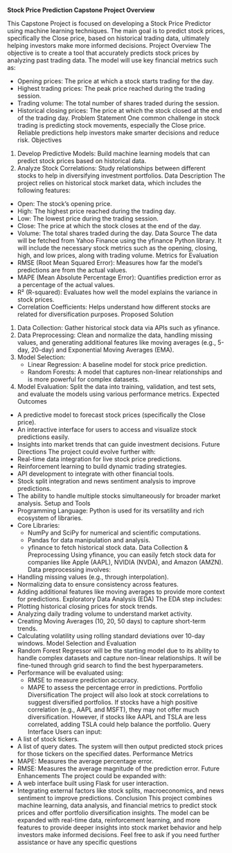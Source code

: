 **Stock Price Prediction Capstone Project Overview**

This Capstone Project is focused on developing a Stock Price Predictor using machine learning techniques. The main goal is to predict stock prices, specifically the Close price, based on historical trading data, ultimately helping investors make more informed decisions.
Project Overview
The objective is to create a tool that accurately predicts stock prices by analyzing past trading data. The model will use key financial metrics such as:
* Opening prices: The price at which a stock starts trading for the day.
* Highest trading prices: The peak price reached during the trading session.
* Trading volume: The total number of shares traded during the session.
* Historical closing prices: The price at which the stock closed at the end of the trading day.
Problem Statement
One common challenge in stock trading is predicting stock movements, especially the Close price. Reliable predictions help investors make smarter decisions and reduce risk.
Objectives
1. Develop Predictive Models: Build machine learning models that can predict stock prices based on historical data.
2. Analyze Stock Correlations: Study relationships between different stocks to help in diversifying investment portfolios.
Data Description
The project relies on historical stock market data, which includes the following features:
* Open: The stock’s opening price.
* High: The highest price reached during the trading day.
* Low: The lowest price during the trading session.
* Close: The price at which the stock closes at the end of the day.
* Volume: The total shares traded during the day.
Data Source
The data will be fetched from Yahoo Finance using the yfinance Python library. It will include the necessary stock metrics such as the opening, closing, high, and low prices, along with trading volume.
Metrics for Evaluation
* RMSE (Root Mean Squared Error): Measures how far the model’s predictions are from the actual values.
* MAPE (Mean Absolute Percentage Error): Quantifies prediction error as a percentage of the actual values.
* R² (R-squared): Evaluates how well the model explains the variance in stock prices.
* Correlation Coefficients: Helps understand how different stocks are related for diversification purposes.
Proposed Solution
1. Data Collection: Gather historical stock data via APIs such as yfinance.
2. Data Preprocessing: Clean and normalize the data, handling missing values, and generating additional features like moving averages (e.g., 5-day, 20-day) and Exponential Moving Averages (EMA).
3. Model Selection:
    * Linear Regression: A baseline model for stock price prediction.
    * Random Forests: A model that captures non-linear relationships and is more powerful for complex datasets.
4. Model Evaluation: Split the data into training, validation, and test sets, and evaluate the models using various performance metrics.
Expected Outcomes
* A predictive model to forecast stock prices (specifically the Close price).
* An interactive interface for users to access and visualize stock predictions easily.
* Insights into market trends that can guide investment decisions.
Future Directions
The project could evolve further with:
* Real-time data integration for live stock price predictions.
* Reinforcement learning to build dynamic trading strategies.
* API development to integrate with other financial tools.
* Stock split integration and news sentiment analysis to improve predictions.
* The ability to handle multiple stocks simultaneously for broader market analysis.
Setup and Tools
* Programming Language: Python is used for its versatility and rich ecosystem of libraries.
* Core Libraries:
    * NumPy and SciPy for numerical and scientific computations.
    * Pandas for data manipulation and analysis.
    * yfinance to fetch historical stock data.
Data Collection & Preprocessing
Using yfinance, you can easily fetch stock data for companies like Apple (AAPL), NVIDIA (NVDA), and Amazon (AMZN). Data preprocessing involves:
* Handling missing values (e.g., through interpolation).
* Normalizing data to ensure consistency across features.
* Adding additional features like moving averages to provide more context for predictions.
Exploratory Data Analysis (EDA)
The EDA step includes:
* Plotting historical closing prices for stock trends.
* Analyzing daily trading volume to understand market activity.
* Creating Moving Averages (10, 20, 50 days) to capture short-term trends.
* Calculating volatility using rolling standard deviations over 10-day windows.
Model Selection and Evaluation
* Random Forest Regressor will be the starting model due to its ability to handle complex datasets and capture non-linear relationships. It will be fine-tuned through grid search to find the best hyperparameters.
* Performance will be evaluated using:
    * RMSE to measure prediction accuracy.
    * MAPE to assess the percentage error in predictions.
Portfolio Diversification
The project will also look at stock correlations to suggest diversified portfolios. If stocks have a high positive correlation (e.g., AAPL and MSFT), they may not offer much diversification. However, if stocks like AAPL and TSLA are less correlated, adding TSLA could help balance the portfolio.
Query Interface
Users can input:
* A list of stock tickers.
* A list of query dates. The system will then output predicted stock prices for those tickers on the specified dates.
Performance Metrics
* MAPE: Measures the average percentage error.
* RMSE: Measures the average magnitude of the prediction error.
Future Enhancements
The project could be expanded with:
* A web interface built using Flask for user interaction.
* Integrating external factors like stock splits, macroeconomics, and news sentiment to improve predictions.
Conclusion
This project combines machine learning, data analysis, and financial metrics to predict stock prices and offer portfolio diversification insights. The model can be expanded with real-time data, reinforcement learning, and more features to provide deeper insights into stock market behavior and help investors make informed decisions.
Feel free to ask if you need further assistance or have any specific questions
